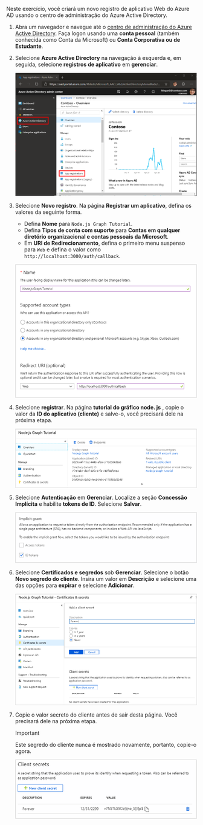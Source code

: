 <!-- markdownlint-disable MD002 MD041 -->

Neste exercício, você criará um novo registro de aplicativo Web do Azure AD usando o centro de administração do Azure Active Directory.

1. Abra um navegador e navegue até o [centro de administração do Azure Active Directory](https://aad.portal.azure.com). Faça logon usando uma **conta pessoal** (também conhecida como Conta da Microsoft) ou **Conta Corporativa ou de Estudante**.

1. Selecione **Azure Active Directory** na navegação à esquerda e, em seguida, selecione **registros de aplicativo** em **gerenciar**.

    ![Uma captura de tela dos registros de aplicativo ](./images/aad-portal-app-registrations.png)

1. Selecione **Novo registro**. Na página **Registrar um aplicativo**, defina os valores da seguinte forma.

    - Defina **Nome** para `Node.js Graph Tutorial`.
    - Defina **Tipos de conta com suporte** para **Contas em qualquer diretório organizacional e contas pessoais da Microsoft**.
    - Em **URI de Redirecionamento**, defina o primeiro menu suspenso para `Web` e defina o valor como `http://localhost:3000/auth/callback`.

    ![Uma captura de tela da página registrar um aplicativo](./images/aad-register-an-app.png)

1. Selecione **registrar**. Na página **tutorial do gráfico node. js** , copie o valor da **ID do aplicativo (cliente)** e salve-o, você precisará dele na próxima etapa.

    ![Uma captura de tela da ID do aplicativo do novo registro de aplicativo](./images/aad-application-id.png)

1. Selecione **Autenticação** em **Gerenciar**. Localize a seção **Concessão Implícita** e habilite **tokens de ID**. Selecione **Salvar**.

    ![Uma captura de tela da seção Grant implícita](./images/aad-implicit-grant.png)

1. Selecione **Certificados e segredos** sob **Gerenciar**. Selecione o botão **Novo segredo do cliente**. Insira um valor em **Descrição** e selecione uma das opções para **expirar** e selecione **Adicionar**.

    ![Uma captura de tela da caixa de diálogo Adicionar um segredo do cliente](./images/aad-new-client-secret.png)

1. Copie o valor secreto do cliente antes de sair desta página. Você precisará dele na próxima etapa.

    > [!IMPORTANT]
    > Este segredo do cliente nunca é mostrado novamente, portanto, copie-o agora.

    ![Uma captura de tela do novo segredo do cliente recentemente adicionado](./images/aad-copy-client-secret.png)
